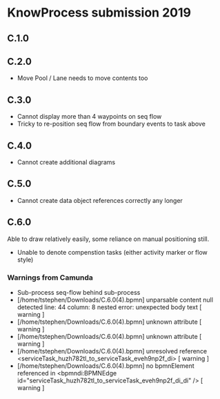 # KnowProcess submission 2019

## C.1.0

## C.2.0

- Move Pool / Lane needs to move contents too

## C.3.0

- Cannot display more than 4 waypoints on seq flow
- Tricky to re-position seq flow from boundary events to task above

## C.4.0

- Cannot create additional diagrams

## C.5.0

- Cannot create data object references correctly any longer

## C.6.0

Able to draw relatively easily, some reliance on manual positioning still.

- Unable to denote compenstion tasks (either activity marker or flow style)

### Warnings from Camunda
- Sub-process seq-flow behind sub-process
- [/home/tstephen/Downloads/C.6.0(4).bpmn] unparsable content     null
         detected
	line: 44
	column: 8
	nested error: unexpected body text <null> [ warning ]
- [/home/tstephen/Downloads/C.6.0(4).bpmn] unknown attribute <isTriggeredByEvent> [ warning ]
- [/home/tstephen/Downloads/C.6.0(4).bpmn] unknown attribute <isTriggeredByEvent> [ warning ]
- [/home/tstephen/Downloads/C.6.0(4).bpmn] unresolved reference <serviceTask_huzh782tl_to_serviceTask_eveh9np2f_di> [ warning ]
- [/home/tstephen/Downloads/C.6.0(4).bpmn] no bpmnElement referenced in <bpmndi:BPMNEdge id="serviceTask_huzh782tl_to_serviceTask_eveh9np2f_di_di" /> [ warning ]

